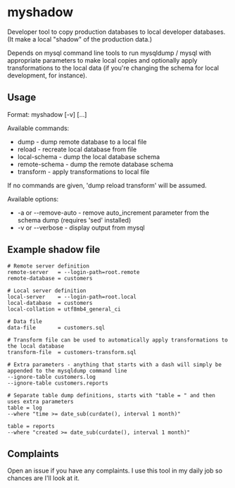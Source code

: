 # myshadow

Developer tool to copy production databases to local developer databases. (It make a local "shadow" of the production data.) 

Depends on mysql command line tools to run mysqldump / mysql with appropriate parameters to make local copies and optionally
apply transformations to the local data (if you're changing the schema for local development, for instance).

## Usage

Format: myshadow [-v] <definition-file> [<commands>...]

Available commands:
   
* dump - dump remote database to a local file
* reload - recreate local database from file
* local-schema - dump the local database schema
* remote-schema - dump the remote database schema
* transform - apply transformations to local file

If no commands are given, 'dump reload transform' will be assumed.

Available options:

* -a or --remove-auto - remove auto_increment parameter from the schema dump (requires 'sed' installed)
* -v or --verbose - display output from mysql

## Example shadow file

```
# Remote server definition
remote-server   = --login-path=root.remote
remote-database = customers

# Local server definition
local-server    = --login-path=root.local
local-database  = customers
local-collation = utf8mb4_general_ci

# Data file
data-file       = customers.sql

# Transform file can be used to automatically apply transformations to the local database
transform-file  = customers-transform.sql

# Extra parameters - anything that starts with a dash will simply be appended to the mysqldump command line
--ignore-table customers.log
--ignore-table customers.reports

# Separate table dump definitions, starts with "table = " and then uses extra parameters
table = log
--where "time >= date_sub(curdate(), interval 1 month)"

table = reports
--where "created >= date_sub(curdate(), interval 1 month)"
```

## Complaints

Open an issue if you have any complaints. I use this tool in my daily job so chances are I'll look at it.
